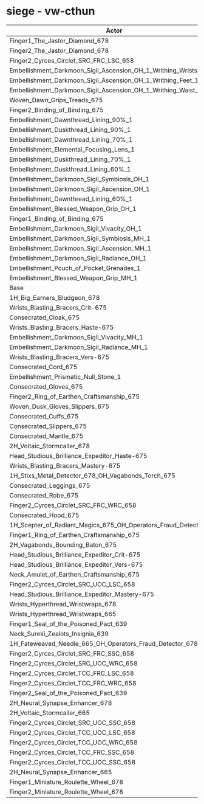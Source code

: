 # siege - vw-cthun
| Actor | DPS | Increase |
|---|:---:|:---:|
|Finger1_The_Jastor_Diamond_678|2667930|2.00%|
|Finger2_The_Jastor_Diamond_678|2662945|1.81%|
|Finger2_Cyrces_Circlet_SRC_FRC_LSC_658|2639151|0.90%|
|Embellishment_Darkmoon_Sigil_Ascension_OH_1_Writhing_Wrists_1|2635672|0.77%|
|Embellishment_Darkmoon_Sigil_Ascension_OH_1_Writhing_Feet_1|2634535|0.72%|
|Embellishment_Darkmoon_Sigil_Ascension_OH_1_Writhing_Waist_1|2634448|0.72%|
|Woven_Dawn_Grips_Treads_675|2633335|0.68%|
|Finger2_Binding_of_Binding_675|2631344|0.60%|
|Embellishment_Dawnthread_Lining_90%_1|2630748|0.58%|
|Embellishment_Duskthread_Lining_90%_1|2629231|0.52%|
|Embellishment_Dawnthread_Lining_70%_1|2627862|0.47%|
|Embellishment_Elemental_Focusing_Lens_1|2627161|0.44%|
|Embellishment_Duskthread_Lining_70%_1|2625949|0.40%|
|Embellishment_Duskthread_Lining_60%_1|2624954|0.36%|
|Embellishment_Darkmoon_Sigil_Symbiosis_OH_1|2624765|0.35%|
|Embellishment_Darkmoon_Sigil_Ascension_OH_1|2624567|0.34%|
|Embellishment_Dawnthread_Lining_60%_1|2624487|0.34%|
|Embellishment_Blessed_Weapon_Grip_OH_1|2622418|0.26%|
|Finger1_Binding_of_Binding_675|2621175|0.21%|
|Embellishment_Darkmoon_Sigil_Vivacity_OH_1|2619793|0.16%|
|Embellishment_Darkmoon_Sigil_Symbiosis_MH_1|2619074|0.13%|
|Embellishment_Darkmoon_Sigil_Ascension_MH_1|2618899|0.13%|
|Embellishment_Darkmoon_Sigil_Radiance_OH_1|2618043|0.09%|
|Embellishment_Pouch_of_Pocket_Grenades_1|2617292|0.06%|
|Embellishment_Blessed_Weapon_Grip_MH_1|2615869|0.01%|
|Base|2615607|0.00%|
|1H_Big_Earners_Bludgeon_678|2615402|-0.01%|
|Wrists_Blasting_Bracers_Crit-675|2615075|-0.02%|
|Consecrated_Cloak_675|2614389|-0.05%|
|Wrists_Blasting_Bracers_Haste-675|2614252|-0.05%|
|Embellishment_Darkmoon_Sigil_Vivacity_MH_1|2614080|-0.06%|
|Embellishment_Darkmoon_Sigil_Radiance_MH_1|2613332|-0.09%|
|Wrists_Blasting_Bracers_Vers-675|2613119|-0.10%|
|Consecrated_Cord_675|2612832|-0.11%|
|Embellishment_Prismatic_Null_Stone_1|2612750|-0.11%|
|Consecrated_Gloves_675|2612708|-0.11%|
|Finger2_Ring_of_Earthen_Craftsmanship_675|2612611|-0.11%|
|Woven_Dusk_Gloves_Slippers_675|2611925|-0.14%|
|Consecrated_Cuffs_675|2611899|-0.14%|
|Consecrated_Slippers_675|2611618|-0.15%|
|Consecrated_Mantle_675|2611497|-0.16%|
|2H_Voltaic_Stormcaller_678|2611468|-0.16%|
|Head_Studious_Brilliance_Expeditor_Haste-675|2611194|-0.17%|
|Wrists_Blasting_Bracers_Mastery-675|2611132|-0.17%|
|1H_Stixs_Metal_Detector_678_OH_Vagabonds_Torch_675|2610710|-0.19%|
|Consecrated_Leggings_675|2609712|-0.23%|
|Consecrated_Robe_675|2607979|-0.29%|
|Finger2_Cyrces_Circlet_SRC_FRC_WRC_658|2606733|-0.34%|
|Consecrated_Hood_675|2606660|-0.34%|
|1H_Scepter_of_Radiant_Magics_675_OH_Operators_Fraud_Detector_678|2604420|-0.43%|
|Finger1_Ring_of_Earthen_Craftsmanship_675|2603086|-0.48%|
|2H_Vagabonds_Bounding_Baton_675|2598849|-0.64%|
|Head_Studious_Brilliance_Expeditor_Crit-675|2597888|-0.68%|
|Head_Studious_Brilliance_Expeditor_Vers-675|2596862|-0.72%|
|Neck_Amulet_of_Earthen_Craftsmanship_675|2594421|-0.81%|
|Finger2_Cyrces_Circlet_SRC_UOC_LSC_658|2594245|-0.82%|
|Head_Studious_Brilliance_Expeditor_Mastery-675|2592312|-0.89%|
|Wrists_Hyperthread_Wristwraps_678|2585749|-1.14%|
|Wrists_Hyperthread_Wristwraps_665|2577914|-1.44%|
|Finger1_Seal_of_the_Poisoned_Pact_639|2577487|-1.46%|
|Neck_Sureki_Zealots_Insignia_639|2577414|-1.46%|
|1H_Fateweaved_Needle_665_OH_Operators_Fraud_Detector_678|2575616|-1.53%|
|Finger2_Cyrces_Circlet_SRC_FRC_SSC_658|2574339|-1.58%|
|Finger2_Cyrces_Circlet_SRC_UOC_WRC_658|2569895|-1.75%|
|Finger2_Cyrces_Circlet_TCC_FRC_LSC_658|2561912|-2.05%|
|Finger2_Cyrces_Circlet_TCC_FRC_WRC_658|2560035|-2.12%|
|Finger2_Seal_of_the_Poisoned_Pact_639|2559558|-2.14%|
|2H_Neural_Synapse_Enhancer_678|2552708|-2.40%|
|2H_Voltaic_Stormcaller_665|2547051|-2.62%|
|Finger2_Cyrces_Circlet_SRC_UOC_SSC_658|2541819|-2.82%|
|Finger2_Cyrces_Circlet_TCC_UOC_LSC_658|2534100|-3.12%|
|Finger2_Cyrces_Circlet_TCC_UOC_WRC_658|2533531|-3.14%|
|Finger2_Cyrces_Circlet_TCC_FRC_SSC_658|2527027|-3.39%|
|Finger2_Cyrces_Circlet_TCC_UOC_SSC_658|2505395|-4.21%|
|2H_Neural_Synapse_Enhancer_665|2498057|-4.49%|
|Finger1_Miniature_Roulette_Wheel_678|2409958|-7.86%|
|Finger2_Miniature_Roulette_Wheel_678|2399639|-8.26%|
